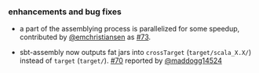 ### enhancements and bug fixes

- a part of the assemblying process is parallelized for some speedup, contributed by [@emchristiansen][@emchristiansen] as [#73][73].
- sbt-assembly now outputs fat jars into `crossTarget` (`target/scala_X.X/`) instead of `target` (`target/`). [#70][70] reported by [@maddogg14524][@maddogg14524]

  [@emchristiansen]: https://github.com/emchristiansen
  [@maddogg14524]: https://github.com/maddogg14524
  [70]: https://github.com/sbt/sbt-assembly/issues/70
  [73]: https://github.com/sbt/sbt-assembly/pull/73
